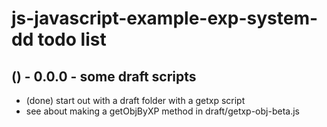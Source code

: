 # js-javascript-example-exp-system-dd todo list


## () - 0.0.0 - some draft scripts
* (done) start out with a draft folder with a getxp script
* see about making a getObjByXP method in draft/getxp-obj-beta.js


